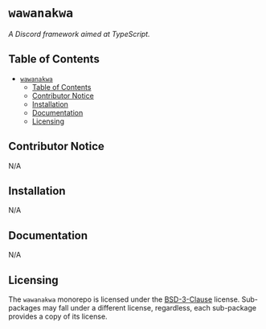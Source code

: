 # `wawanakwa`

*A Discord framework aimed at TypeScript.*

## Table of Contents

- [`wawanakwa`](#wawanakwa)
	- [Table of Contents](#table-of-contents)
	- [Contributor Notice](#contributor-notice)
	- [Installation](#installation)
	- [Documentation](#documentation)
	- [Licensing](#licensing)

## Contributor Notice

N/A

## Installation

N/A

<!--
```sh
# npm
npm i --save wawanakwa

# pnpm (preferred)
pnpm add wawanakwa

# yarn
yarn add wawanakwa
```
-->

## Documentation

N/A

## Licensing

The `wawanakwa` monorepo is licensed under the [BSD-3-Clause](LICENSE) license. Sub-packages may
fall under a different license, regardless, each sub-package provides a copy of its license.
